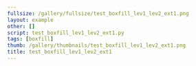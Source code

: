 ```yaml
---
fullsize: /gallery/fullsize/test_boxfill_lev1_lev2_ext1.png
layout: example
other: []
script: test_boxfill_lev1_lev2_ext1.py
tags: [boxfill]
thumb: /gallery/thumbnails/test_boxfill_lev1_lev2_ext1.png
title: test_boxfill_lev1_lev2_ext1
---
```

